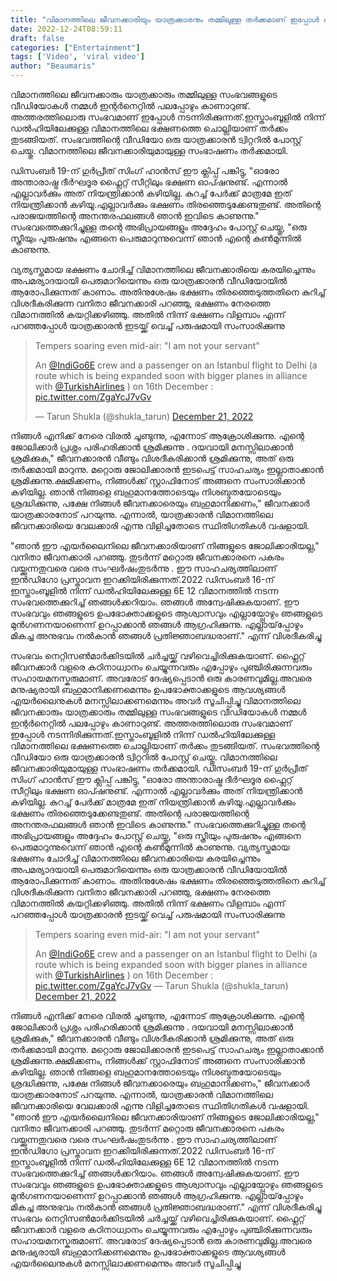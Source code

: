 ```yaml
---
title: "വിമാനത്തിലെ ജീവനക്കാരിയും യാത്രക്കാരനും തമ്മിലുള്ള തർക്കമാണ് ഇപ്പോൾ വൈറലായിരിക്കുന്നത്"
date: 2022-12-24T08:59:11
draft: false
categories: ["Entertainment"]
tags: ['Video', 'viral video']
author: "Beaumaris"
---
```


വിമാനത്തിലെ ജീവനക്കാരും യാത്രക്കാരും തമ്മിലുള്ള സംഭവങ്ങളുടെ വീഡിയോകൾ നമ്മൾ ഇന്റർനെറ്റിൽ പലപ്പോഴും കാണാറുണ്ട്. അത്തരത്തിലൊരു സംഭവമാണ് ഇപ്പോൾ നടന്നിരിക്കുന്നത്.ഇസ്താംബൂളിൽ നിന്ന് ഡൽഹിയിലേക്കുള്ള വിമാനത്തിലെ ഭക്ഷണത്തെ ചൊല്ലിയാണ് തർക്കം തുടങ്ങിയത്. സംഭവത്തിന്റെ വീഡിയോ ഒരു യാത്രക്കാരൻ ട്വിറ്ററിൽ പോസ്റ്റ് ചെയ്തു. വിമാനത്തിലെ ജീവനക്കാരിയുമായുള്ള സംഭാഷണം തർക്കമായി.

ഡിസംബർ 19-ന് ഗുർപ്രീത് സിംഗ് ഹാൻസ് ഈ ക്ലിപ്പ് പങ്കിട്ടു, "ഓരോ അന്താരാഷ്ട്ര ദീർഘദൂര ഫ്ലൈറ്റ് സീറ്റിലും ഭക്ഷണ ഓപ്ഷനുണ്ട്. എന്നാൽ എല്ലാവർക്കും അത് നിയന്ത്രിക്കാൻ കഴിയില്ല. കുറച്ച് പേർക്ക് മാത്രമേ ഇത് നിയന്ത്രിക്കാൻ കഴിയൂ.എല്ലാവർക്കും ഭക്ഷണം തിരഞ്ഞെടുക്കേണ്ടതുണ്ട്. അതിന്റെ പരാജയത്തിന്റെ അനന്തരഫലങ്ങൾ ഞാൻ ഇവിടെ കാണുന്നു." സംഭവത്തെക്കുറിച്ചുള്ള തന്റെ അഭിപ്രായങ്ങളും അദ്ദേഹം പോസ്റ്റ് ചെയ്തു, "ഒരു സ്ത്രീയും പുരുഷനും എങ്ങനെ പെരുമാറുന്നുവെന്ന് ഞാൻ എന്റെ കൺമുന്നിൽ കാണുന്നു.

വ്യത്യസ്തമായ ഭക്ഷണം ചോദിച്ച് വിമാനത്തിലെ ജീവനക്കാരിയെ കരയിച്ചെന്നും അപമര്യാദയായി പെരുമാറിയെന്നും ഒരു യാത്രക്കാരൻ വീഡിയോയിൽ ആരോപിക്കുന്നത് കാണാം. അതിനുശേഷം ഭക്ഷണം തിരഞ്ഞെടുത്തതിനെ കുറിച്ച് വിശദീകരിക്കുന്ന വനിതാ ജീവനക്കാരി പറഞ്ഞു, ഭക്ഷണം നേരത്തെ വിമാനത്തിൽ കയറ്റിക്കഴിഞ്ഞു. അതിൽ നിന്ന് ഭക്ഷണം വിളമ്പാം എന്ന് പറഞ്ഞപ്പോൾ യാത്രക്കാരൻ ഇടയ്ക്ക് വെച്ച് പരുഷമായി സംസാരിക്കുന്നു
<blockquote class="twitter-tweet">
<p dir="ltr" lang="en">Tempers soaring even mid-air: "I am not your servant"</p>
An <a href="https://twitter.com/IndiGo6E?ref_src=twsrc%5Etfw">@IndiGo6E</a> crew and a passenger on an Istanbul flight to Delhi (a route which is being expanded soon with bigger planes in alliance with <a href="https://twitter.com/TurkishAirlines?ref_src=twsrc%5Etfw">@TurkishAirlines</a> ) on 16th December : <a href="https://t.co/ZgaYcJ7vGv">pic.twitter.com/ZgaYcJ7vGv</a>

— Tarun Shukla (@shukla_tarun) <a href="https://twitter.com/shukla_tarun/status/1605480784743186432?ref_src=twsrc%5Etfw">December 21, 2022</a></blockquote>
<script async src="https://platform.twitter.com/widgets.js" charset="utf-8"></script>

നിങ്ങൾ എനിക്ക് നേരെ വിരൽ ചൂണ്ടുന്നു, എന്നോട് ആക്രോശിക്കുന്നു. എന്റെ ജോലിക്കാർ പ്രശ്നം പരിഹരിക്കാൻ ശ്രമിക്കുന്നു . ദയവായി മനസ്സിലാക്കാൻ ശ്രമിക്കുക," ജീവനക്കാരൻ വീണ്ടും വിശദീകരിക്കാൻ ശ്രമിക്കുന്നു, അത് ഒരു തർക്കമായി മാറുന്നു. മറ്റൊരു ജോലിക്കാരൻ ഇടപെട്ട് സാഹചര്യം ഇല്ലാതാക്കാൻ ശ്രമിക്കുന്നു.ക്ഷമിക്കണം, നിങ്ങൾക്ക് സ്റ്റാഫിനോട് അങ്ങനെ സംസാരിക്കാൻ കഴിയില്ല. ഞാൻ നിങ്ങളെ ബഹുമാനത്തോടെയും നിശബ്ദതയോടെയും ശ്രദ്ധിക്കുന്നു, പക്ഷേ നിങ്ങൾ ജീവനക്കാരെയും ബഹുമാനിക്കണം," ജീവനക്കാർ യാത്രക്കാരനോട് പറയുന്നു. എന്നാൽ, യാത്രക്കാരൻ വിമാനത്തിലെ ജീവനക്കാരിയെ വേലക്കാരി എന്നു വിളിച്ചതോടെ സ്ഥിതിഗതികൾ വഷളായി.

"ഞാൻ ഈ എയർലൈനിലെ ജീവനക്കാരിയാണ് നിങ്ങളുടെ ജോലിക്കാരിയല്ല," വനിതാ ജീവനക്കാരി പറഞ്ഞു. തുടർന്ന് മറ്റൊരു ജീവനക്കാരനെ പകരം വയ്ക്കുന്നതുവരെ വരെ സംഘർഷംതുടർന്നു . ഈ സാഹചര്യത്തിലാണ് ഇൻഡിഗോ പ്രസ്താവന ഇറക്കിയിരിക്കുന്നത്.2022 ഡിസംബർ 16-ന് ഇസ്താംബൂളിൽ നിന്ന് ഡൽഹിയിലേക്കുള്ള 6E 12 വിമാനത്തിൽ നടന്ന സംഭവത്തെക്കുറിച്ച് ഞങ്ങൾക്കറിയാം. ഞങ്ങൾ അന്വേഷിക്കുകയാണ്. ഈ സംഭവവും ഞങ്ങളുടെ ഉപഭോക്താക്കളുടെ ആശ്വാസവും എല്ലായ്പ്പോഴും ഞങ്ങളുടെ മുൻ‌ഗണനയാണെന്ന് ഉറപ്പാക്കാൻ ഞങ്ങൾ ആഗ്രഹിക്കുന്നു. എല്ലായ്‌പ്പോഴും മികച്ച അനുഭവം നൽകാൻ ഞങ്ങൾ പ്രതിജ്ഞാബദ്ധരാണ്." എന്ന് വിശദീകരിച്ചു

സംഭവം നെറ്റിസൺമാർക്കിടയിൽ ചർച്ചയ്ക്ക് വഴിവെച്ചിരിക്കുകയാണ്. ഫ്ലൈറ്റ് ജീവനക്കാർ വളരെ കഠിനാധ്വാനം ചെയ്യുന്നവരും എപ്പോഴും പുഞ്ചിരിക്കുന്നവരും സഹായമനസ്കരുമാണ്. അവരോട് ദേഷ്യപ്പെടാൻ ഒരു കാരണവുമില്ല.അവരെ മനുഷ്യരായി ബഹുമാനിക്കണമെന്നും ഉപഭോക്താക്കളുടെ ആവശ്യങ്ങൾ എയർലൈനുകൾ മനസ്സിലാക്കണമെന്നും അവർ സൂചിപ്പിച്ചു
വിമാനത്തിലെ ജീവനക്കാരും യാത്രക്കാരും തമ്മിലുള്ള സംഭവങ്ങളുടെ വീഡിയോകൾ നമ്മൾ ഇന്റർനെറ്റിൽ പലപ്പോഴും കാണാറുണ്ട്. അത്തരത്തിലൊരു സംഭവമാണ് ഇപ്പോൾ നടന്നിരിക്കുന്നത്.ഇസ്താംബൂളിൽ നിന്ന് ഡൽഹിയിലേക്കുള്ള വിമാനത്തിലെ ഭക്ഷണത്തെ ചൊല്ലിയാണ് തർക്കം തുടങ്ങിയത്. സംഭവത്തിന്റെ വീഡിയോ ഒരു യാത്രക്കാരൻ ട്വിറ്ററിൽ പോസ്റ്റ് ചെയ്തു. വിമാനത്തിലെ ജീവനക്കാരിയുമായുള്ള സംഭാഷണം തർക്കമായി. ഡിസംബർ 19-ന് ഗുർപ്രീത് സിംഗ് ഹാൻസ് ഈ ക്ലിപ്പ് പങ്കിട്ടു, "ഓരോ അന്താരാഷ്ട്ര ദീർഘദൂര ഫ്ലൈറ്റ് സീറ്റിലും ഭക്ഷണ ഓപ്ഷനുണ്ട്. എന്നാൽ എല്ലാവർക്കും അത് നിയന്ത്രിക്കാൻ കഴിയില്ല. കുറച്ച് പേർക്ക് മാത്രമേ ഇത് നിയന്ത്രിക്കാൻ കഴിയൂ.എല്ലാവർക്കും ഭക്ഷണം തിരഞ്ഞെടുക്കേണ്ടതുണ്ട്. അതിന്റെ പരാജയത്തിന്റെ അനന്തരഫലങ്ങൾ ഞാൻ ഇവിടെ കാണുന്നു." സംഭവത്തെക്കുറിച്ചുള്ള തന്റെ അഭിപ്രായങ്ങളും അദ്ദേഹം പോസ്റ്റ് ചെയ്തു, "ഒരു സ്ത്രീയും പുരുഷനും എങ്ങനെ പെരുമാറുന്നുവെന്ന് ഞാൻ എന്റെ കൺമുന്നിൽ കാണുന്നു. വ്യത്യസ്തമായ ഭക്ഷണം ചോദിച്ച് വിമാനത്തിലെ ജീവനക്കാരിയെ കരയിച്ചെന്നും അപമര്യാദയായി പെരുമാറിയെന്നും ഒരു യാത്രക്കാരൻ വീഡിയോയിൽ ആരോപിക്കുന്നത് കാണാം. അതിനുശേഷം ഭക്ഷണം തിരഞ്ഞെടുത്തതിനെ കുറിച്ച് വിശദീകരിക്കുന്ന വനിതാ ജീവനക്കാരി പറഞ്ഞു, ഭക്ഷണം നേരത്തെ വിമാനത്തിൽ കയറ്റിക്കഴിഞ്ഞു. അതിൽ നിന്ന് ഭക്ഷണം വിളമ്പാം എന്ന് പറഞ്ഞപ്പോൾ യാത്രക്കാരൻ ഇടയ്ക്ക് വെച്ച് പരുഷമായി സംസാരിക്കുന്നു 

> Tempers soaring even mid-air: "I am not your servant"
> 
> An [@IndiGo6E](https://twitter.com/IndiGo6E?ref_src=twsrc%5Etfw) crew and a passenger on an Istanbul flight to Delhi (a route which is being expanded soon with bigger planes in alliance with [@TurkishAirlines](https://twitter.com/TurkishAirlines?ref_src=twsrc%5Etfw) ) on 16th December : [pic.twitter.com/ZgaYcJ7vGv](https://t.co/ZgaYcJ7vGv) — Tarun Shukla (@shukla_tarun) [December 21, 2022](https://twitter.com/shukla_tarun/status/1605480784743186432?ref_src=twsrc%5Etfw)

നിങ്ങൾ എനിക്ക് നേരെ വിരൽ ചൂണ്ടുന്നു, എന്നോട് ആക്രോശിക്കുന്നു. എന്റെ ജോലിക്കാർ പ്രശ്നം പരിഹരിക്കാൻ ശ്രമിക്കുന്നു . ദയവായി മനസ്സിലാക്കാൻ ശ്രമിക്കുക," ജീവനക്കാരൻ വീണ്ടും വിശദീകരിക്കാൻ ശ്രമിക്കുന്നു, അത് ഒരു തർക്കമായി മാറുന്നു. മറ്റൊരു ജോലിക്കാരൻ ഇടപെട്ട് സാഹചര്യം ഇല്ലാതാക്കാൻ ശ്രമിക്കുന്നു.ക്ഷമിക്കണം, നിങ്ങൾക്ക് സ്റ്റാഫിനോട് അങ്ങനെ സംസാരിക്കാൻ കഴിയില്ല. ഞാൻ നിങ്ങളെ ബഹുമാനത്തോടെയും നിശബ്ദതയോടെയും ശ്രദ്ധിക്കുന്നു, പക്ഷേ നിങ്ങൾ ജീവനക്കാരെയും ബഹുമാനിക്കണം," ജീവനക്കാർ യാത്രക്കാരനോട് പറയുന്നു. എന്നാൽ, യാത്രക്കാരൻ വിമാനത്തിലെ ജീവനക്കാരിയെ വേലക്കാരി എന്നു വിളിച്ചതോടെ സ്ഥിതിഗതികൾ വഷളായി. "ഞാൻ ഈ എയർലൈനിലെ ജീവനക്കാരിയാണ് നിങ്ങളുടെ ജോലിക്കാരിയല്ല," വനിതാ ജീവനക്കാരി പറഞ്ഞു. തുടർന്ന് മറ്റൊരു ജീവനക്കാരനെ പകരം വയ്ക്കുന്നതുവരെ വരെ സംഘർഷംതുടർന്നു . ഈ സാഹചര്യത്തിലാണ് ഇൻഡിഗോ പ്രസ്താവന ഇറക്കിയിരിക്കുന്നത്.2022 ഡിസംബർ 16-ന് ഇസ്താംബൂളിൽ നിന്ന് ഡൽഹിയിലേക്കുള്ള 6E 12 വിമാനത്തിൽ നടന്ന സംഭവത്തെക്കുറിച്ച് ഞങ്ങൾക്കറിയാം. ഞങ്ങൾ അന്വേഷിക്കുകയാണ്. ഈ സംഭവവും ഞങ്ങളുടെ ഉപഭോക്താക്കളുടെ ആശ്വാസവും എല്ലായ്പ്പോഴും ഞങ്ങളുടെ മുൻ‌ഗണനയാണെന്ന് ഉറപ്പാക്കാൻ ഞങ്ങൾ ആഗ്രഹിക്കുന്നു. എല്ലായ്‌പ്പോഴും മികച്ച അനുഭവം നൽകാൻ ഞങ്ങൾ പ്രതിജ്ഞാബദ്ധരാണ്." എന്ന് വിശദീകരിച്ചു സംഭവം നെറ്റിസൺമാർക്കിടയിൽ ചർച്ചയ്ക്ക് വഴിവെച്ചിരിക്കുകയാണ്. ഫ്ലൈറ്റ് ജീവനക്കാർ വളരെ കഠിനാധ്വാനം ചെയ്യുന്നവരും എപ്പോഴും പുഞ്ചിരിക്കുന്നവരും സഹായമനസ്കരുമാണ്. അവരോട് ദേഷ്യപ്പെടാൻ ഒരു കാരണവുമില്ല.അവരെ മനുഷ്യരായി ബഹുമാനിക്കണമെന്നും ഉപഭോക്താക്കളുടെ ആവശ്യങ്ങൾ എയർലൈനുകൾ മനസ്സിലാക്കണമെന്നും അവർ സൂചിപ്പിച്ചു
